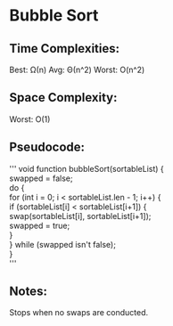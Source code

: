 # Bubble Sort

## Time Complexities:
Best: Ω(n)
Avg: Θ(n^2)
Worst: O(n^2)

## Space Complexity:
Worst: O(1)

## Pseudocode:
'''
void function bubbleSort(sortableList) {  
    swapped = false;  
    do {  
        for (int i = 0; i < sortableList.len - 1; i++) {  
            if (sortableList[i] < sortableList[i+1]) {  
                swap(sortableList[i], sortableList[i+1]);  
                swapped = true;  
            }  
    } while (swapped isn't false);  
}  
''' 

## Notes:
Stops when no swaps are conducted.
